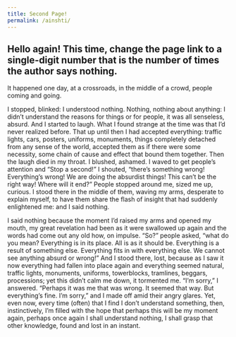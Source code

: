 ```yaml
---
title: Second Page!
permalink: /ainshti/
---
```


## Hello again! This time, change the page link to a single-digit number that is the number of times the author says nothing.

It happened one day, at a crossroads, in the middle of a crowd, people coming and going.

I stopped, blinked: I understood nothing. Nothing, nothing about anything: 
I didn’t understand the reasons for things or for people, it was all senseless, absurd. And I started to laugh.
What I found strange at the time was that I’d never realized before. 
That up until then I had accepted everything: traffic lights, cars, posters, uniforms, monuments, 
things completely detached from any sense of the world, accepted them as if there were some necessity, some chain of cause and effect that bound them together.
Then the laugh died in my throat. I blushed, ashamed. I waved to get people’s attention and “Stop a second!” 
I shouted, “there’s something wrong! Everything’s wrong! We are doing the absurdist things! This can’t be the right way! Where will it end?”
People stopped around me, sized me up, curious. I stood there in the middle of them, waving my arms, desperate to explain myself, 
to have them share the flash of insight that had suddenly enlightened me: and I said nothing. 

I said nothing because the moment I’d raised my arms and opened my mouth,
my great revelation had been as it were swallowed up again and the words had come out any old how, on impulse.
“So?” people asked, “what do you mean? Everything is in its place. 
All is as it should be. Everything is a result of something else. Everything fits in with everything else. We cannot see anything absurd or wrong!”
And I stood there, lost, because as I saw it now everything had fallen into place again and everything seemed natural, 
traffic lights, monuments, uniforms, towerblocks, tramlines, beggars, processions; yet this didn’t calm me down, it tormented me.
“I’m sorry,” I answered. “Perhaps it was me that was wrong. It seemed that way. But everything’s fine. I’m sorry,” and I made off amid their angry glares.
Yet, even now, every time (often) that I find I don’t understand something, then, 
instinctively, I’m filled with the hope that perhaps this will be my moment again, 
perhaps once again I shall understand nothing, I shall grasp that other knowledge, found and lost in an instant.
